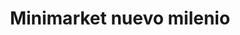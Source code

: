 ---
title: "Minimarket nuevo milenio"
url: /puerto-la-cruz/minimarket-nuevo-milenio/
shop: comodidad
---